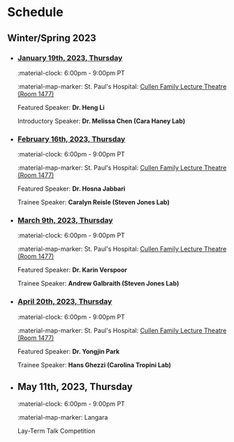 # Schedule

## Winter/Spring 2023

<div class="timeline" markdown="1">

- ### [January 19th, 2023, Thursday](./archive/2023/2023-01-19.md)

    :material-clock: 6:00pm - 9:00pm PT

    :material-map-marker:  St. Paul's Hospital: [Cullen Family Lecture Theatre (Room 1477)](https://docs.google.com/document/d/1xHHd14LcrDIZLG7RGBGneLgf12H-FJwpyH7rotQCo9k/edit?usp=sharing)

    Featured Speaker: **Dr. Heng Li**

    Introductory Speaker: **Dr. Melissa Chen (Cara Haney Lab)**

- ### [February 16th, 2023, Thursday](./archive/2023/2023-02-16.md)

    :material-clock: 6:00pm - 9:00pm PT

    :material-map-marker:  St. Paul's Hospital: [Cullen Family Lecture Theatre (Room 1477)](https://docs.google.com/document/d/1xHHd14LcrDIZLG7RGBGneLgf12H-FJwpyH7rotQCo9k/edit?usp=sharing)

    Featured Speaker: **Dr. Hosna Jabbari**

    Trainee Speaker: **Caralyn Reisle (Steven Jones Lab)**

- ### [March 9th, 2023, Thursday](./archive/2023/2023-03-09.md)

    :material-clock: 6:00pm - 9:00pm PT

    :material-map-marker:  St. Paul's Hospital: [Cullen Family Lecture Theatre (Room 1477)](https://docs.google.com/document/d/1xHHd14LcrDIZLG7RGBGneLgf12H-FJwpyH7rotQCo9k/edit?usp=sharing)

    Featured Speaker: **Dr. Karin Verspoor**

    Trainee Speaker: **Andrew Galbraith (Steven Jones Lab)**

- ### [April 20th, 2023, Thursday](./archive/2023/2023-04-20.md)

    :material-clock: 6:00pm - 9:00pm PT

    :material-map-marker:  St. Paul's Hospital: [Cullen Family Lecture Theatre (Room 1477)](https://docs.google.com/document/d/1xHHd14LcrDIZLG7RGBGneLgf12H-FJwpyH7rotQCo9k/edit?usp=sharing)

    Featured Speaker: **Dr. Yongjin Park**

    Trainee Speaker: **Hans Ghezzi (Carolina Tropini Lab)**

- ## May 11th, 2023, Thursday

    :material-clock: 6:00pm - 9:00pm PT

    :material-map-marker: Langara

    Lay-Term Talk Competition

</div>
